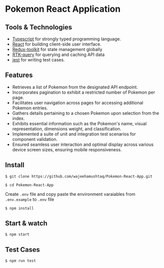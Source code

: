 # Pokemon React Application

## Tools & Technologies

- [Typescript](http://facebook.github.io/react) for strongly typed programming language.
- [React](http://facebook.github.io/react) for building client-side user interface.
- [Redux-toolkit](https://redux-toolkit.js.org/) for state management globally
- [RTK-query](https://redux-toolkit.js.org/rtk-query/overview) for querying and caching API data
- [jest](https://jestjs.io/) for writing test cases.

## Features
- Retrieves a list of Pokemon from the designated API endpoint.
- Incorporates pagination to exhibit a restricted number of Pokemon per page.
- Facilitates user navigation across pages for accessing additional Pokemon entries.
- Gathers details pertaining to a chosen Pokemon upon selection from the index.
- Exhibits essential information such as the Pokemon's name, visual representation, dimensions weight, and classification.
- Implemented a suite of unit and integration test scenarios for component validation.
- Ensured seamless user interaction and optimal display across various device screen sizes, ensuring mobile responsiveness.

## Install
    $ git clone https://github.com/wajeehamushtaq/Pokemon-React-App.git

    $ cd Pokemon-React-App

Create `.env` file and copy paste the environment varaiables from `.env.example` to `.env` file

    $ npm install


## Start & watch

    $ npm start

## Test Cases

    $ npm run test
